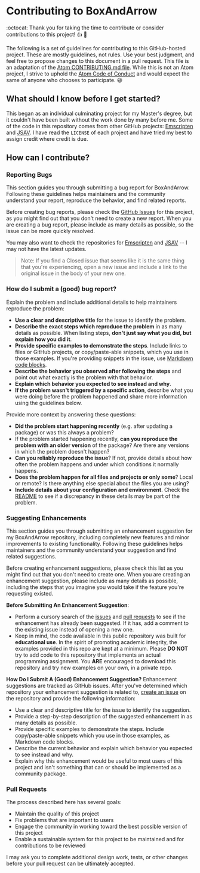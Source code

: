 # Contributing to BoxAndArrow

:octocat: Thank you for taking the time to contribute or consider contributions to this project! :+1: :tada: <br>

The following is a set of guidelines for contributing to this GitHub-hosted project. These are mostly guidelines, not rules. Use your best judgment, and feel free to propose changes to this document in a pull request. This file is an adaptation of the [Atom CONTRIBUTING.md file](https://github.com/atom/atom/blob/master/CONTRIBUTING.md). While this is not an Atom project, I strive to uphold the [Atom Code of Conduct](https://github.com/atom/atom/blob/master/CODE_OF_CONDUCT.md) and would expect the same of anyone who chooses to participate. :smiley: <br>

## What should I know before I get started?

This began as an individual culminating project for my Master's degree, but it couldn't have been built without the work done by many before me. Some of the code in this repository comes from other GitHub projects: [Emscripten](https://github.com/emscripten-core/emsdk) and [JSAV](https://github.com/vkaravir/JSAV/). I have read the `LICENSE` of each project and have tried my best to assign credit where credit is due.

## How can I contribute?

### Reporting Bugs
This section guides you through submitting a bug report for BoxAndArrow. Following these guidelines helps maintainers and the community understand your report, reproduce the behavior, and find related reports.<br>

Before creating bug reports, please check the [GitHub Issues](https://github.com/shelleywong/BoxAndArrow/issues) for this project, as you might find out that you don't need to create a new report. When you are creating a bug report, please include as many details as possible, so the issue can be more quickly resolved. <br>

You may also want to check the repositories for [Emscripten](https://github.com/emscripten-core/emsdk) and [JSAV](https://github.com/vkaravir/JSAV/) -- I may not have the latest updates.<br>

> Note: If you find a Closed issue that seems like it is the same thing that you're experiencing, open a new issue and include a link to the original issue in the body of your new one.

### How do I submit a (good) bug report?

Explain the problem and include additional details to help maintainers reproduce the problem:

* **Use a clear and descriptive title** for the issue to identify the problem.
* **Describe the exact steps which reproduce the problem** in as many details as possible. When listing steps, **don't just say what you did, but explain how you did it**.
* **Provide specific examples to demonstrate the steps**. Include links to files or GitHub projects, or copy/paste-able snippets, which you use in those examples. If you're providing snippets in the issue, use [Markdown code blocks](https://docs.github.com/en/free-pro-team@latest/github/writing-on-github/getting-started-with-writing-and-formatting-on-github#multiple-lines).
* **Describe the behavior you observed after following the steps** and point out what exactly is the problem with that behavior.
* **Explain which behavior you expected to see instead and why**.
* **If the problem wasn't triggered by a specific action**, describe what you were doing before the problem happened and share more information using the guidelines below.

Provide more context by answering these questions:

* **Did the problem start happening recently** (e.g. after updating a package) or was this always a problem?
* If the problem started happening recently, **can you reproduce the problem with an older version** of the package? Are there any versions in which the problem doesn't happen?
* **Can you reliably reproduce the issue**? If not, provide details about how often the problem happens and under which conditions it normally happens.
* **Does the problem happen for all files and projects or only some**? Local or remote? Is there anything else special about the files you are using?
* **Include details about your configuration and environment**. Check the [README](https://github.com/shelleywong/BoxAndArrow) to see if a discrepancy in these details may be part of the problem.

### Suggesting Enhancements

This section guides you through submitting an enhancement suggestion for my BoxAndArrow repository, including completely new features and minor improvements to existing functionality. Following these guidelines helps maintainers and the community understand your suggestion and find related suggestions.<br>

Before creating enhancement suggestions, please check this list as you might find out that you don't need to create one. When you are creating an enhancement suggestion, please include as many details as possible, including the steps that you imagine you would take if the feature you're requesting existed.<br>

**Before Submitting An Enhancement Suggestion**:
* Perform a cursory search of the [issues](https://github.com/shelleywong/BoxAndArrow/issues) and [pull requests](https://github.com/shelleywong/BoxAndArrow/pulls) to see if the enhancement has already been suggested. If it has, add a comment to the existing issue instead of opening a new one.
* Keep in mind, the code available in this public repository was built for **educational use**. In the spirit of promoting academic integrity, the examples provided in this repo are kept at a minimum. Please **DO NOT** try to add code to this repository that implements an actual programming assignment. You **ARE** encouraged to download this repository and try new examples on your own, in a private repo.<br>

**How Do I Submit A (Good) Enhancement Suggestion?**
Enhancement suggestions are tracked as GitHub issues. After you've determined which repository your enhancement suggestion is related to, [create an issue](https://github.com/shelleywong/BoxAndArrow/issues) on the repository and provide the following information:

* Use a clear and descriptive title for the issue to identify the suggestion.
* Provide a step-by-step description of the suggested enhancement in as many details as possible.
* Provide specific examples to demonstrate the steps. Include copy/paste-able snippets which you use in those examples, as Markdown code blocks.
* Describe the current behavior and explain which behavior you expected to see instead and why.
* Explain why this enhancement would be useful to most users of this project and isn't something that can or should be implemented as a community package.

### Pull Requests

The process described here has several goals:

* Maintain the quality of this project
* Fix problems that are important to users
* Engage the community in working toward the best possible version of this project
* Enable a sustainable system for this project to be maintained and for contributions to be reviewed<br>

I may ask you to complete additional design work, tests, or other changes before your pull request can be ultimately accepted.
